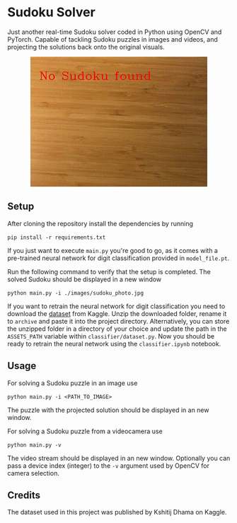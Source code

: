 # Sudoku Solver
Just another real-time Sudoku solver coded in Python using OpenCV and PyTorch. Capable of tackling Sudoku puzzles in images and videos, and projecting the solutions back onto the original visuals.

<p align="center">
  <img src="./static/solver_demo.gif" />
</p>

## Setup
After cloning the repository install the dependencies by running
```
pip install -r requirements.txt
```

If you just want to execute ``main.py`` you're good to go, as it comes with a pre-trained neural network for digit classification provided in ``model_file.pt``. 

Run the following command to verify that the setup is completed. The solved Sudoku should be displayed in a new window
```
python main.py -i ./images/sudoku_photo.jpg
```

If you want to retrain the neural network for digit classification you need to download the [dataset](https://www.kaggle.com/datasets/kshitijdhama/printed-digits-dataset?resource=download) from Kaggle. Unzip the downloaded folder, rename it to ``archive`` and paste it into the project directory. Alternatively, you can store the unzipped folder in a directory of your choice and update the path in the ``ASSETS_PATH`` variable within ``classifier/dataset.py``. Now you should be ready to retrain the neural network using the ``classifier.ipynb`` notebook.

## Usage
For solving a Sudoku puzzle in an image use 
```
python main.py -i <PATH_TO_IMAGE>
```
The puzzle with the projected solution should be displayed in an new window.

For solving a Sudoku puzzle from a videocamera use 
```
python main.py -v
```
The video stream should be displayed in an new window. Optionally you can pass a device index (integer) to the ``-v`` argument used by OpenCV for camera selection. 

## Credits
The dataset used in this project was published by Kshitij Dhama on Kaggle.
